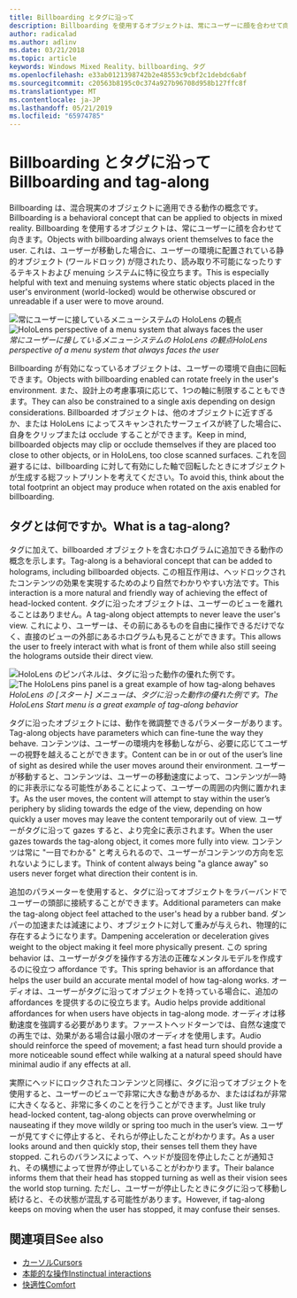 ```yaml
---
title: Billboarding とタグに沿って
description: Billboarding を使用するオブジェクトは、常にユーザーに顔を合わせて向きます。
author: radicalad
ms.author: adlinv
ms.date: 03/21/2018
ms.topic: article
keywords: Windows Mixed Reality、billboarding、タグ
ms.openlocfilehash: e33ab0121398742b2e48553c9cbf2c1debdc6abf
ms.sourcegitcommit: c20563b8195c0c374a927b96708d958b127ffc8f
ms.translationtype: MT
ms.contentlocale: ja-JP
ms.lasthandoff: 05/21/2019
ms.locfileid: "65974785"
---
```

# <a name="billboarding-and-tag-along"></a><span data-ttu-id="76ae2-104">Billboarding とタグに沿って</span><span class="sxs-lookup"><span data-stu-id="76ae2-104">Billboarding and tag-along</span></span>

<span data-ttu-id="76ae2-105">Billboarding は、混合現実のオブジェクトに適用できる動作の概念です。</span><span class="sxs-lookup"><span data-stu-id="76ae2-105">Billboarding is a behavioral concept that can be applied to objects in mixed reality.</span></span> <span data-ttu-id="76ae2-106">Billboarding を使用するオブジェクトは、常にユーザーに顔を合わせて向きます。</span><span class="sxs-lookup"><span data-stu-id="76ae2-106">Objects with billboarding always orient themselves to face the user.</span></span> <span data-ttu-id="76ae2-107">これは、ユーザーが移動した場合に、ユーザーの環境に配置されている静的オブジェクト (ワールドロック) が隠されたり、読み取り不可能になったりするテキストおよび menuing システムに特に役立ちます。</span><span class="sxs-lookup"><span data-stu-id="76ae2-107">This is especially helpful with text and menuing systems where static objects placed in the user's environment (world-locked) would be otherwise obscured or unreadable if a user were to move around.</span></span>

<span data-ttu-id="76ae2-108">![常にユーザーに接しているメニューシステムの HoloLens の観点](images/billboarding-fragments.gif)</span><span class="sxs-lookup"><span data-stu-id="76ae2-108">![HoloLens perspective of a menu system that always faces the user](images/billboarding-fragments.gif)</span></span><br>
<span data-ttu-id="76ae2-109">*常にユーザーに接しているメニューシステムの HoloLens の観点*</span><span class="sxs-lookup"><span data-stu-id="76ae2-109">*HoloLens perspective of a menu system that always faces the user*</span></span>

<span data-ttu-id="76ae2-110">Billboarding が有効になっているオブジェクトは、ユーザーの環境で自由に回転できます。</span><span class="sxs-lookup"><span data-stu-id="76ae2-110">Objects with billboarding enabled can rotate freely in the user's environment.</span></span> <span data-ttu-id="76ae2-111">また、設計上の考慮事項に応じて、1つの軸に制限することもできます。</span><span class="sxs-lookup"><span data-stu-id="76ae2-111">They can also be constrained to a single axis depending on design considerations.</span></span> <span data-ttu-id="76ae2-112">Billboarded オブジェクトは、他のオブジェクトに近すぎるか、または HoloLens によってスキャンされたサーフェイスが終了した場合に、自身をクリップまたは occlude することができます。</span><span class="sxs-lookup"><span data-stu-id="76ae2-112">Keep in mind, billboarded objects may clip or occlude themselves if they are placed too close to other objects, or in HoloLens, too close scanned surfaces.</span></span> <span data-ttu-id="76ae2-113">これを回避するには、billboarding に対して有効にした軸で回転したときにオブジェクトが生成する総フットプリントを考えてください。</span><span class="sxs-lookup"><span data-stu-id="76ae2-113">To avoid this, think about the total footprint an object may produce when rotated on the axis enabled for billboarding.</span></span>

## <a name="what-is-a-tag-along"></a><span data-ttu-id="76ae2-114">タグとは何ですか。</span><span class="sxs-lookup"><span data-stu-id="76ae2-114">What is a tag-along?</span></span>

<span data-ttu-id="76ae2-115">タグに加えて、billboarded オブジェクトを含むホログラムに追加できる動作の概念を示します。</span><span class="sxs-lookup"><span data-stu-id="76ae2-115">Tag-along is a behavioral concept that can be added to holograms, including billboarded objects.</span></span> <span data-ttu-id="76ae2-116">この相互作用は、ヘッドロックされたコンテンツの効果を実現するためのより自然でわかりやすい方法です。</span><span class="sxs-lookup"><span data-stu-id="76ae2-116">This interaction is a more natural and friendly way of achieving the effect of head-locked content.</span></span> <span data-ttu-id="76ae2-117">タグに沿ったオブジェクトは、ユーザーのビューを離れることはありません。</span><span class="sxs-lookup"><span data-stu-id="76ae2-117">A tag-along object attempts to never leave the user's view.</span></span> <span data-ttu-id="76ae2-118">これにより、ユーザーは、その前にあるものを自由に操作できるだけでなく、直接のビューの外部にあるホログラムも見ることができます。</span><span class="sxs-lookup"><span data-stu-id="76ae2-118">This allows the user to freely interact with what is front of them while also still seeing the holograms outside their direct view.</span></span>

<span data-ttu-id="76ae2-119">![HoloLens のピンパネルは、タグに沿った動作の優れた例です。](images/tagalong-1000px.jpg)</span><span class="sxs-lookup"><span data-stu-id="76ae2-119">![The HoloLens pins panel is a great example of how tag-along behaves](images/tagalong-1000px.jpg)</span></span><br>
<span data-ttu-id="76ae2-120">*HoloLens の [スタート] メニューは、タグに沿った動作の優れた例です。*</span><span class="sxs-lookup"><span data-stu-id="76ae2-120">*The HoloLens Start menu is a great example of tag-along behavior*</span></span>

<span data-ttu-id="76ae2-121">タグに沿ったオブジェクトには、動作を微調整できるパラメーターがあります。</span><span class="sxs-lookup"><span data-stu-id="76ae2-121">Tag-along objects have parameters which can fine-tune the way they behave.</span></span> <span data-ttu-id="76ae2-122">コンテンツは、ユーザーの環境内を移動しながら、必要に応じてユーザーの視野を越えることができます。</span><span class="sxs-lookup"><span data-stu-id="76ae2-122">Content can be in or out of the user’s line of sight as desired while the user moves around their environment.</span></span> <span data-ttu-id="76ae2-123">ユーザーが移動すると、コンテンツは、ユーザーの移動速度によって、コンテンツが一時的に非表示になる可能性があることによって、ユーザーの周囲の内側に置かれます。</span><span class="sxs-lookup"><span data-stu-id="76ae2-123">As the user moves, the content will attempt to stay within the user’s periphery by sliding towards the edge of the view, depending on how quickly a user moves may leave the content temporarily out of view.</span></span> <span data-ttu-id="76ae2-124">ユーザーがタグに沿って gazes すると、より完全に表示されます。</span><span class="sxs-lookup"><span data-stu-id="76ae2-124">When the user gazes towards the tag-along object, it comes more fully into view.</span></span> <span data-ttu-id="76ae2-125">コンテンツは常に "一目でわかる" と考えられるので、ユーザーがコンテンツの方向を忘れないようにします。</span><span class="sxs-lookup"><span data-stu-id="76ae2-125">Think of content always being "a glance away" so users never forget what direction their content is in.</span></span>

<span data-ttu-id="76ae2-126">追加のパラメーターを使用すると、タグに沿ってオブジェクトをラバーバンドでユーザーの頭部に接続することができます。</span><span class="sxs-lookup"><span data-stu-id="76ae2-126">Additional parameters can make the tag-along object feel attached to the user's head by a rubber band.</span></span> <span data-ttu-id="76ae2-127">ダンパーの加速または減速により、オブジェクトに対して重みが与えられ、物理的に存在するようになります。</span><span class="sxs-lookup"><span data-stu-id="76ae2-127">Dampening acceleration or deceleration gives weight to the object making it feel more physically present.</span></span> <span data-ttu-id="76ae2-128">この spring behavior は、ユーザーがタグを操作する方法の正確なメンタルモデルを作成するのに役立つ affordance です。</span><span class="sxs-lookup"><span data-stu-id="76ae2-128">This spring behavior is an affordance that helps the user build an accurate mental model of how tag-along works.</span></span> <span data-ttu-id="76ae2-129">オーディオは、ユーザーがタグに沿ってオブジェクトを持っている場合に、追加の affordances を提供するのに役立ちます。</span><span class="sxs-lookup"><span data-stu-id="76ae2-129">Audio helps provide additional affordances for when users have objects in tag-along mode.</span></span> <span data-ttu-id="76ae2-130">オーディオは移動速度を強調する必要があります。ファーストヘッドターンでは、自然な速度での再生では、効果がある場合は最小限のオーディオを使用します。</span><span class="sxs-lookup"><span data-stu-id="76ae2-130">Audio should reinforce the speed of movement; a fast head turn should provide a more noticeable sound effect while walking at a natural speed should have minimal audio if any effects at all.</span></span>

<span data-ttu-id="76ae2-131">実際にヘッドにロックされたコンテンツと同様に、タグに沿ってオブジェクトを使用すると、ユーザーのビューで非常に大きな動きがあるか、またはばねが非常に大きくなると、非常に多くのことを行うことができます。</span><span class="sxs-lookup"><span data-stu-id="76ae2-131">Just like truly head-locked content, tag-along objects can prove overwhelming or nauseating if they move wildly or spring too much in the user’s view.</span></span> <span data-ttu-id="76ae2-132">ユーザーが見てすぐに停止すると、それらが停止したことがわかります。</span><span class="sxs-lookup"><span data-stu-id="76ae2-132">As a user looks around and then quickly stop, their senses tell them they have stopped.</span></span> <span data-ttu-id="76ae2-133">これらのバランスによって、ヘッドが旋回を停止したことが通知され、その構想によって世界が停止していることがわかります。</span><span class="sxs-lookup"><span data-stu-id="76ae2-133">Their balance informs them that their head has stopped turning as well as their vision sees the world stop turning.</span></span> <span data-ttu-id="76ae2-134">ただし、ユーザーが停止したときにタグに沿って移動し続けると、その状態が混乱する可能性があります。</span><span class="sxs-lookup"><span data-stu-id="76ae2-134">However, if tag-along keeps on moving when the user has stopped, it may confuse their senses.</span></span>

## <a name="see-also"></a><span data-ttu-id="76ae2-135">関連項目</span><span class="sxs-lookup"><span data-stu-id="76ae2-135">See also</span></span>
* [<span data-ttu-id="76ae2-136">カーソル</span><span class="sxs-lookup"><span data-stu-id="76ae2-136">Cursors</span></span>](cursors.md)
* [<span data-ttu-id="76ae2-137">本能的な操作</span><span class="sxs-lookup"><span data-stu-id="76ae2-137">Instinctual interactions</span></span>](interaction-fundamentals.md)
* [<span data-ttu-id="76ae2-138">快適性</span><span class="sxs-lookup"><span data-stu-id="76ae2-138">Comfort</span></span>](comfort.md)

